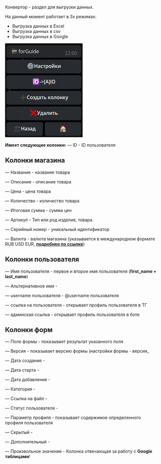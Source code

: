 Конвертор - раздел для выгрузки данных.

На данный момент работает в 3х режимах:
* Выгрузка данных в Excel
* Выгрузка данных в csv
* Выгрузка данных в Google

![](./1.png)

**Имеет следующие колонки:**
— ID - ID пользователя

## **Колонки магазина**

— Название - название товара

— Описание - описание товара

— Цена - цена товара

— Количество - количество товара

— Итоговая сумма - сумма цен

— Артикул - Тип или род изделия, товара

— Серийный номер - уникальный идентификатор

— Валюта - валюта магазина (указывается в международном формате RUB USD EUR, [**подробнее по ссылке**](https://ru.wikipedia.org/wiki/%D0%A1%D0%BF%D0%B8%D1%81%D0%BE%D0%BA_%D0%B7%D0%BD%D0%B0%D0%BA%D0%BE%D0%B2_%D0%B2%D0%B0%D0%BB%D1%8E%D1%82))

## **Колонки пользователя**

— Имя пользователя - первое и второе имя пользователя (**first_name + last_name**)

— Альтернативное имя - 

— username пользователя - @username пользователя

— ссылка на пользователя - открывает профиль пользователя в ТГ

— админская ссылка - открывает профиль пользователя в боте

## **Колонки форм**

— Поле формы - показывает результат указанного поля

— Версия - показывает версию формы (настройки формы - версия_

— Дата создания - 

— Дата старта - 

— Дата добавления - 

— Категория - 

— Ссылка на файл - 

— Статус пользователя - 

— Параметр профиля - показывает содержимое определенного профиля пользователя

— Скрытый - 

— Дополнительный - 

— Произвольное значение - Колонка отвечающая за работу с **Google таблицами**!